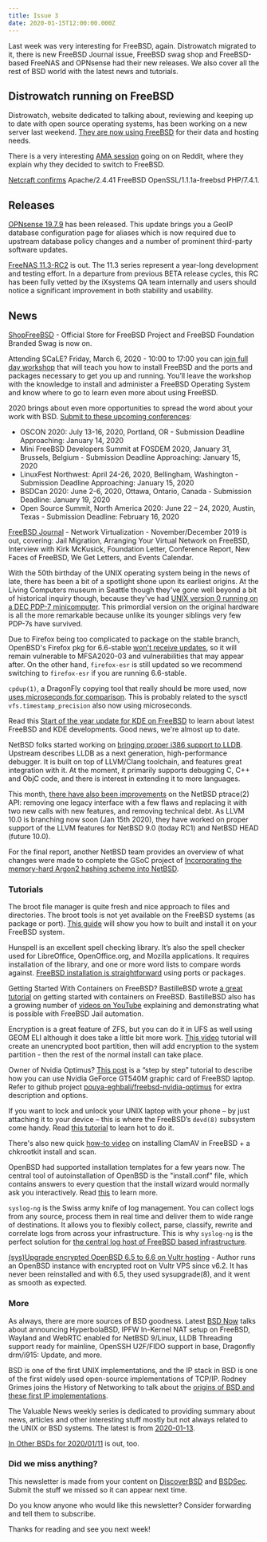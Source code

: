 ```yaml
---
title: Issue 3
date: 2020-01-15T12:00:00.000Z
---
```


Last week was very interesting for FreeBSD, again. Distrowatch migrated to it, there is new FreeBSD Journal issue, FreeBSD swag shop and FreeBSD-based FreeNAS and OPNsense had their new releases. We also cover all the rest of BSD world with the latest news and tutorials.

<!-- more -->

## Distrowatch running on FreeBSD   
Distrowatch, website dedicated to talking about, reviewing and keeping up to date with open source operating systems, has been working on a new server last weekend. [They are now using FreeBSD](https://twitter.com/BlowingUpBits/status/1216507850685648901?utm_source=bsdweekly) for their data and hosting needs.

There is a very interesting [AMA session](https://www.reddit.com/r/freebsd/comments/eodhit/switching_distrowatch_over_to_freebsd_ama/?utm_source=bsdweekly) going on on Reddit, where they explain why they decided to switch to FreeBSD.

[Netcraft confirms](https://toolbar.netcraft.com/site_report?url=https://distrowatch.com&refresh=1&utm_source=bsdweekly) Apache/2.4.41 FreeBSD OpenSSL/1.1.1a-freebsd PHP/7.4.1.

## Releases

[OPNsense 19.7.9](https://forum.opnsense.org/index.php?topic=15477.0&utm_source=bsdweekly) has been released. This update brings you a GeoIP database configuration page for aliases which is now required due to upstream database policy changes and a number of prominent third-party software updates.

[FreeNAS 11.3-RC2](https://www.ixsystems.com/blog/library/freenas-11-3-rc2/?hss_channel=tw-291881151&utm_source=bsdweekly) is out. The 11.3 series represent a year-long development and testing effort. In a departure from previous BETA release cycles, this RC has been fully vetted by the iXsystems QA team internally and users should notice a significant improvement in both stability and usability.

## News

[ShopFreeBSD](https://www.zazzle.com/store/shopfreebsd?utm_source=bsdweekly) - Official Store for FreeBSD Project and FreeBSD Foundation Branded Swag is now on.

Attending SCaLE? Friday, March 6, 2020 - 10:00 to 17:00 you can [join full day workshop](https://www.socallinuxexpo.org/scale/18x/presentations/getting-started-freebsd?utm_source=bsdweekly) that will teach you how to install FreeBSD and the ports and packages necessary to get you up and running. You’ll leave the workshop with the knowledge to install and administer a FreeBSD Operating System and know where to go to learn even more about using FreeBSD.

2020 brings about even more opportunities to spread the word about your work with BSD. [Submit to these upcoming conferences](https://www.freebsdfoundation.org/blog/submit-your-work-more-open-calls-for-participation/?utm_source=bsdweekly):
- OSCON 2020: July 13-16, 2020, Portland, OR - Submission Deadline Approaching: January 14, 2020
- Mini FreeBSD Developers Summit at FOSDEM 2020, January 31, Brussels, Belgium - Submission Deadline Approaching: January 15, 2020
- LinuxFest Northwest: April 24-26, 2020, Bellingham, Washington - Submission Deadline Approaching: January 15, 2020
- BSDCan 2020: June 2-6, 2020, Ottawa, Ontario, Canada - Submission Deadline: January 19, 2020
- Open Source Summit, North America 2020: June 22 – 24, 2020, Austin, Texas - Submission Deadline: February 16, 2020

[FreeBSD Journal](https://www.freebsdfoundation.org/past-issues/network-virtualization/?utm_source=bsdweekly) - Network Virtualization - November/December 2019 is out, covering: Jail Migration,  Arranging Your Virtual Network on FreeBSD, Interview with Kirk McKusick, Foundation Letter, Conference Report, New Faces of FreeBSD, We Get Letters, and Events Calendar.

With the 50th birthday of the UNIX operating system being in the news of late, there has been a bit of a spotlight shone upon its earliest origins. At the Living Computers museum in Seattle though they've gone well beyond a bit of historical inquiry though, because they've had [UNIX version 0 running on a DEC PDP-7 minicomputer](https://cacm.acm.org/news/240960-unix-version-0-running-on-a-pdp-7-in-2019/fulltext?utm_source=bsdweekly). This primordial version on the original hardware is all the more remarkable because unlike its younger siblings very few PDP-7s have survived.

Due to Firefox being too complicated to package on the stable branch, OpenBSD's Firefox pkg for 6.6-stable [won't receive updates](https://undeadly.org/cgi?action=article;sid=20200109141600&utm_source=bsdweekly), so it will remain vulnerable to MFSA2020-03 and vulnerabilities that may appear after. On the other hand, `firefox-esr` is still updated so we recommend switching to `firefox-esr` if you are running 6.6-stable.

`cpdup(1)`, a DragonFly copying tool that really should be more used, now [uses microseconds for comparison](https://www.dragonflydigest.com/2020/01/08/24020.html?utm_source=bsdweekly). This is probably related to the sysctl `vfs.timestamp_precision` also now using microseconds.

Read this [Start of the year update for KDE on FreeBSD](https://euroquis.nl/freebsd/2020/01/11/freebsd.html?utm_source=bsdweekly) to learn about latest FreeBSD and KDE developments. Good news, we're almost up to date.

NetBSD folks started working on [bringing proper i386 support to LLDB](https://blog.netbsd.org/tnf/entry/working_towards_lldb_on_i386?utm_source=bsdweekly). Upstream describes LLDB as a next generation, high-performance debugger. It is built on top of LLVM/Clang toolchain, and features great integration with it. At the moment, it primarily supports debugging C, C++ and ObjC code, and there is interest in extending it to more languages.

This month, [there have also been improvements](https://blog.netbsd.org/tnf/entry/improving_the_ptrace_2_api?utm_source=bsdweekly) on the NetBSD ptrace(2) API: removing one legacy interface with a few flaws and replacing it with two new calls with new features, and removing technical debt. As LLVM 10.0 is branching now soon (Jan 15th 2020), they have worked on proper support of the LLVM features for NetBSD 9.0 (today RC1) and NetBSD HEAD (future 10.0).

For the final report, another NetBSD team provides an overview of what changes were made to complete the GSoC project of [Incorporating the memory-hard Argon2 hashing scheme into NetBSD](https://blog.netbsd.org/tnf/entry/gsoc_2019_final_report_incorporating?utm_source=bsdweekly).

### Tutorials

The broot file manager is quite fresh and nice approach to files and directories. The broot tools is not yet available on the FreeBSD systems (as package or port). [This guide](https://vermaden.wordpress.com/2020/01/10/run-broot-on-freebsd/?utm_source=bsdweekly) will show you how to built and install it on your FreeBSD system.

Hunspell is an excellent spell checking library. It’s also the spell checker used for LibreOffice, OpenOffice.org, and Mozilla applications. It requires installation of the library, and one or more word lists to compare words against. [FreeBSD installation is straightforward](https://rubenerd.com/installing-hunspell-on-freebsd-and-macos/?utm_source=bsdweekly) using ports or packages.

Getting Started With Containers on FreeBSD? BastilleBSD wrote [a great tutorial](https://bastillebsd.org/getting-started/?utm_source=bsdweekly) on getting started with containers on FreeBSD. BastilleBSD also has a growing number of [videos on YouTube](https://www.youtube.com/channel/UCniTnQDKIZN9ZTLPiyMI5eA?utm_source=bsdweekly) explaining and demonstrating what is possible with FreeBSD Jail automation.

Encryption is a great feature of ZFS, but you can do it in UFS as well using GEOM ELI although it does take a little bit more work. [This video](https://www.youtube.com/watch?v=lfIXnmI_2UA&utm_source=bsdweekly) tutorial will create an unencrypted boot partition, then will add encryption to the system partition - then the rest of the normal install can take place.

Owner of Nvidia Optimus? [This post](https://alfix.gitlab.io/bsd/2020/01/05/freebsd-and-nvidia-optimus.html?utm_source=bsdweekly) is a “step by step” tutorial to describe how you can use Nvidia GeForce GT540M graphic card of FreeBSD laptop. Refer to github project [pouya-eghbali/freebsd-nvidia-optimus](https://github.com/pouya-eghbali/freebsd-nvidia-optimus?utm_source=bsdweekly) for extra description and options.

If you want to lock and unlock your UNIX laptop with your phone – by just attaching it to your device – this is where the FreeBSD’s `devd(8)` subsystem come handy. Read [this tutorial](https://vermaden.wordpress.com/2020/01/09/freebsd-desktop-part-20-configuration-unlock-your-laptop-with-phone/?utm_source=bsdweekly) to learn hot to do it.

There's also new quick [how-to video](https://www.youtube.com/watch?v=R076MB9ersI&utm_source=bsdweekly) on installing ClamAV in FreeBSD + a chkrootkit install and scan.

OpenBSD had supported installation templates for a few years now. The central tool of autoinstallation of OpenBSD is the "install.conf" file, which contains answers to every question that the install wizard would normally ask you interactively. Read [this](https://xenotrope.blogspot.com/2018/04/ansible-week-bonus-automating-openbsd.html?utm_source=bsdweekly) to learn more.

`syslog-ng` is the Swiss army knife of log management. You can collect logs from any source, process them in real time and deliver them to wide range of destinations. It allows you to flexibly collect, parse, classify, rewrite and correlate logs from across your infrastructure. This is why `syslog-ng` is the perfect solution for [the central log host of FreeBSD based infrastructure](https://blog.socruel.nu/freebsd/a-central-log-host-with-syslog-ng-on-freebsd.html?utm_source=bsdweekly).

[(sys)Upgrade encrypted OpenBSD 6.5 to 6.6 on Vultr hosting](https://www.tumfatig.net/20200113/sysupgrade-encrypted-openbsd-6-5-to-6-6-on-vultr-hosting/?utm_source=bsdweekly) - Author runs an OpenBSD instance with encrypted root on Vultr VPS since v6.2. It has never been reinstalled and with 6.5, they used sysupgrade(8), and it went as smooth as expected.

### More

As always, there are more sources of BSD goodness. Latest [BSD Now](https://www.youtube.com/watch?v=WjXB8HnDvR4&utm_source=bsdweekly) talks about announcing HyperbolaBSD, IPFW In-Kernel NAT setup on FreeBSD, Wayland and WebRTC enabled for NetBSD 9/Linux, LLDB Threading support ready for mainline, OpenSSH U2F/FIDO support in base, Dragonfly drm/i915: Update, and more.

BSD is one of the first UNIX implementations, and the IP stack in BSD is one of the first widely used open-source implementations of TCP/IP. Rodney Grimes joins the History of Networking to talk about the [origins of BSD and these first IP implementations](https://rule11.tech/the-history-of-bsd-and-ip-stacks-with-rodney-grimes/?utm_source=bsdweekly).

The Valuable News weekly series is dedicated to providing summary about news, articles and other interesting stuff mostly but not always related to the UNIX or BSD systems. The latest is from [2020-01-13](https://vermaden.wordpress.com/2020/01/13/valuable-news-2020-01-13/?utm_source=bsdweekly).

[In Other BSDs for 2020/01/11](https://www.dragonflydigest.com/2020/01/11/24004.html?utm_source=bsdweekly) is out, too.

### Did we miss anything?

This newsletter is made from your content on [DiscoverBSD](https://discoverbsd.com) and [BSDSec](https://bsdsec.net). Submit the stuff we missed so it can appear next time.

Do you know anyone who would like this newsletter? Consider forwarding and tell them to subscribe.

Thanks for reading and see you next week!
